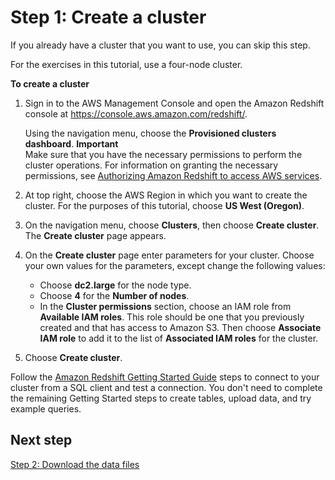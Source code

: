 # Step 1: Create a cluster<a name="tutorial-loading-data-launch-cluster"></a>

If you already have a cluster that you want to use, you can skip this step\. 

For the exercises in this tutorial, use a four\-node cluster\. 

**To create a cluster**

1. Sign in to the AWS Management Console and open the Amazon Redshift console at [https://console\.aws\.amazon\.com/redshift/](https://console.aws.amazon.com/redshift/)\.

   Using the navigation menu, choose the **Provisioned clusters dashboard**\.
**Important**  
Make sure that you have the necessary permissions to perform the cluster operations\. For information on granting the necessary permissions, see [ Authorizing Amazon Redshift to access AWS services](https://docs.aws.amazon.com/redshift/latest/mgmt/authorizing-redshift-service.html)\.

1. At top right, choose the AWS Region in which you want to create the cluster\. For the purposes of this tutorial, choose **US West \(Oregon\)**\.

1. On the navigation menu, choose **Clusters**, then choose **Create cluster**\. The **Create cluster** page appears\. 

1. On the **Create cluster** page enter parameters for your cluster\. Choose your own values for the parameters, except change the following values:
   + Choose **dc2\.large** for the node type\.
   + Choose **4** for the **Number of nodes**\.
   + In the **Cluster permissions** section, choose an IAM role from **Available IAM roles**\. This role should be one that you previously created and that has access to Amazon S3\. Then choose **Associate IAM role** to add it to the list of **Associated IAM roles** for the cluster\.

1. Choose **Create cluster**\. 

Follow the [Amazon Redshift Getting Started Guide](https://docs.aws.amazon.com/redshift/latest/gsg/) steps to connect to your cluster from a SQL client and test a connection\. You don't need to complete the remaining Getting Started steps to create tables, upload data, and try example queries\. 

## Next step<a name="tutorial-loading-next-step2"></a>

[Step 2: Download the data files](tutorial-loading-data-download-files.md)